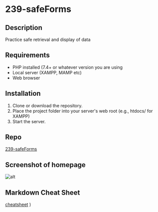 # 239-safeForms 
 
## Description 
Practice safe retrieval and display of data 
 
## Requirements 
- PHP installed (7.4+ or whatever version you are using
- Local server (XAMPP, MAMP etc) 
- Web browser 
 
## Installation 
1. Clone or download the repository. 
2. Place the project folder into your server's web root (e.g., htdocs/ for XAMPP) 
3. Start the server. 
 
## Repo 
[239-safeForms](https://github.com/PresnoArmweak/239-safeForms) 
 
## Screenshot of homepage 
![alt](url) 
 
## Markdown Cheat Sheet 
[cheatsheet](https://www.markdownguide.org/cheat-sheet/) ) 
